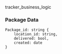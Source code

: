 tracker_business_logic


### Package Data

    Package_id: string {
        location_id: string,
        delivered: bool,
        created: date
    }